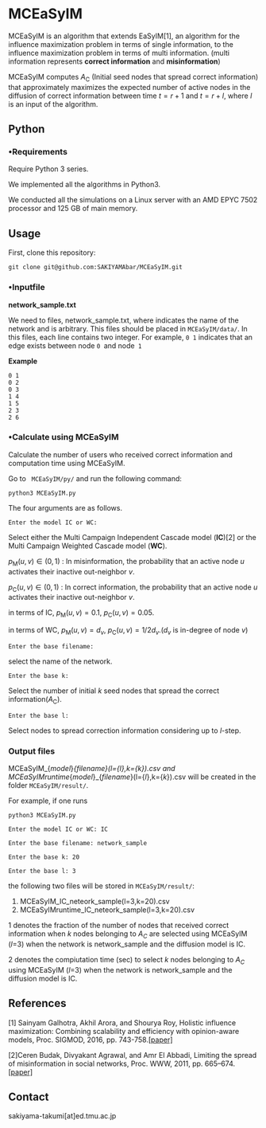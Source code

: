 # **MCEaSyIM**
MCEaSyIM is an algorithm that extends EaSyIM[1], an algorithm for the influence maximization problem in terms of single information, to the influence maximization problem in terms of multi information.
(multi information represents **correct information** and **misinformation**)


MCEaSyIM computes $A_{\text{C}}$ (Initial seed nodes that spread correct information) that approximately maximizes the expected number of active nodes in the diffusion of correct information between time $t = r+1$ and $t = r + l$, where $l$ is an input of the algorithm.

## **Python**
### **•Requirements**
Require Python 3 series.

We implemented all the algorithms in Python3.

We conducted all the simulations on a Linux server with an AMD EPYC 7502 processor and 125 GB of main memory.

## **Usage**
First, clone this repository:
```
git clone git@github.com:SAKIYAMAbar/MCEaSyIM.git
```

### **•Inputfile**
**network_sample.txt**


We need to files, network_sample.txt, where indicates the name of the network and is arbitrary. This files should be placed in `MCEaSyIM/data/`. In this files, each line contains two integer.
For example, `0 1` indicates that an edge exists between node `0 `and node` 1`

**Example**


```
0 1
0 2
0 3
1 4
1 5
2 3
2 6
```

### **•Calculate using MCEaSyIM**
Calculate the number of users who received correct information and computation time using MCEaSyIM.

Go to ` MCEaSyIM/py/` and run the following command:


```
python3 MCEaSyIM.py
```
The four arguments are as follows.

```
Enter the model IC or WC:
```
Select either the Multi Campaign Independent Cascade model (**IC**)[2] or the Multi Campaign Weighted Cascade model (**WC**).

$p_\text{M}(u, v) \in (0, 1)$ : In misinformation, the probability that an
active node $u$ activates their inactive out-neighbor $v$.

$p_\text{C}(u, v) \in (0, 1)$ : In correct information, the probability that an
active node $u$ activates their inactive out-neighbor $v$.

in terms of IC, $p_\text{M}(u, v)=0.1$, $p_\text{C}(u, v)=0.05$.

in terms of WC, $p_\text{M}(u, v)=d_v$, $p_\text{C}(u, v)=1/2d_v$.($d_v$ is in-degree of node $v$)



```
Enter the base filename:
```
select the name of the network.



```
Enter the base k:
```
Select the number of initial $k$ seed nodes that spread the correct information($A_\text{C}$).



```
Enter the base l:
```
Select nodes to spread correction information considering up to $l$-step.



### **Output files**
MCEaSyIM_{*model*}_{*filename*}(l={*l*},k={*k*}).csv and MCEaSyIMruntime_{*model*}_{*filename*}(l={*l*},k={*k*}).csv will be created in the folder `MCEaSyIM/result/`.

For example, if one runs
```
python3 MCEaSyIM.py
```

```
Enter the model IC or WC: IC
```
```
Enter the base filename: network_sample
```
```
Enter the base k: 20
```

```
Enter the base l: 3
```

the following two files will be stored in `MCEaSyIM/result/`:


1.   MCEaSyIM_IC_neteork_sample(l=3,k=20).csv
2.   MCEaSyIMruntime_IC_neteork_sample(l=3,k=20).csv

1 denotes the fraction of the number of nodes that received correct information when $k$ nodes belonging to $A_C$ are selected using MCEaSyIM ($l$=3) when the network is network_sample and the diffusion model is IC.

2 denotes the compiutation time (sec) to select $k$ nodes belonging to $A_C$ using MCEaSyIM ($l$=3) when the network is network_sample and the diffusion model is IC.

## **References**
[1] Sainyam Galhotra, Akhil Arora, and Shourya Roy, Holistic influence maximization: Combining scalability and efficiency
with opinion-aware models, Proc. SIGMOD, 2016, pp. 743-758.[[paper]](https://arxiv.org/pdf/1602.03110.pdf)

[2]Ceren Budak, Divyakant Agrawal, and Amr El Abbadi, Limiting the spread of misinformation in social networks,
Proc. WWW, 2011, pp. 665–674.[[paper]](https://dl.acm.org/doi/10.1145/1963405.1963499)


## **Contact**
sakiyama-takumi[at]ed.tmu.ac.jp
